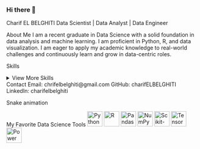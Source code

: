 ### Hi there 👋

<!--
**C-EB/C-EB** is a ✨ _special_ ✨ repository because its `README.md` (this file) appears on your GitHub profile.

Here are some ideas to get you started:

- 🔭 I’m currently working on ...
- 🌱 I’m currently learning ...
- 👯 I’m looking to collaborate on ...
- 🤔 I’m looking for help with ...
- 💬 Ask me about ...
- 📫 How to reach me: ...
- 😄 Pronouns: ...
- ⚡ Fun fact: ...
-->
Charif EL BELGHITI
Data Scientist | Data Analyst | Data Engineer

 <!-- Replace with your own banner image URL -->

About Me
I am a recent graduate in Data Science with a solid foundation in data analysis and machine learning. I am proficient in Python, R, and data visualization. I am eager to apply my academic knowledge to real-world challenges and continuously learn and grow in data-centric roles.

Skills








<details>
  <summary>View More Skills</summary>
  <ul>
    <li>Data Analysis: Pandas, NumPy, Excel</li>
    <li>Machine Learning: Scikit-learn</li>
    <li>Deep Learning: PyTorch, TensorFlow, Keras</li>
    <li>Data Extraction: Selenium, Beautiful Soup, Scrapy</li>
    <li>Natural Language Processing: NLTK, SpaCy, Gensim, BERT, RNN</li>
    <li>Computer Vision: OpenCV, MediaPipe, CNN</li>
    <li>Data Visualization: Tableau, Power BI, Seaborn, Matplotlib</li>
    <li>Databases: SQL (MySQL, SQL Server, PostgreSQL), NoSQL (MongoDB)</li>
    <li>Big Data: Hadoop, MapReduce, Hive, HBase, Spark, Sqoop, NIFI, Azure Insight</li>
    <li>ETL & Data Integration: Talend</li>
    <li>Operating Systems: Windows, Linux</li>
    <li>Virtualization: VMWare, VirtualBox</li>
    <li>Version Control: Git, GitHub</li>
  </ul>
</details>
Contact
Email: chrifelbelghiti@gmail.com
GitHub: charifELBELGHITI
LinkedIn: charifelbelghiti


Snake animation

My Favorite Data Science Tools
<img src="https://github.com/charifELBELGHITI/charifELBELGHITI/raw/main/images/python.png" alt="Python" width="40" height="40"/> <img src="https://github.com/charifELBELGHITI/charifELBELGHITI/raw/main/images/r.png" alt="R" width="40" height="40"/> <img src="https://github.com/charifELBELGHITI/charifELBELGHITI/raw/main/images/pandas.png" alt="Pandas" width="40" height="40"/> <img src="https://github.com/charifELBELGHITI/charifELBELGHITI/raw/main/images/numpy.png" alt="NumPy" width="40" height="40"/> <img src="https://github.com/charifELBELGHITI/charifELBELGHITI/raw/main/images/scikit-learn.png" alt="Scikit-learn" width="40" height="40"/> <img src="https://github.com/charifELBELGHITI/charifELBELGHITI/raw/main/images/tensorflow.png" alt="TensorFlow" width="40" height="40"/> <img src="https://github.com/charifELBELGHITI/charifELBELGHITI/raw/main/images/powerbi.png" alt="Power BI" width="40" height="40"/>
